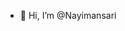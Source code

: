 - 👋 Hi, I’m @Nayimansari

<!---
Nayimansari/Nayimansari is a ✨ special ✨ repository because its `README.md` (this file) appears on your GitHub profile.
You can click the Preview link to take a look at your changes.
--->
